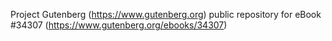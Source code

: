 Project Gutenberg (https://www.gutenberg.org) public repository for eBook #34307 (https://www.gutenberg.org/ebooks/34307)
